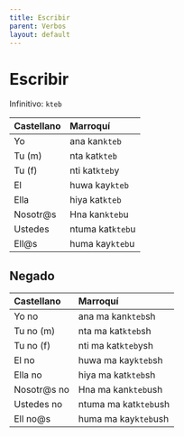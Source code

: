 ```yaml
---
title: Escribir
parent: Verbos
layout: default
---
```


# Escribir
Infinitivo: `kteb`

| Castellano | Marroquí         |
|:-----------|:-----------------|
| Yo         | ana kan`kteb`    |
| Tu (m)     | nta kat`kteb`    |
| Tu (f)     | nti kat`kteb`y   |
| El         | huwa kay`kteb`   |
| Ella       | hiya kat`kteb`   |
| Nosotr@s   | Hna kan`kteb`u   |
| Ustedes    | ntuma kat`kteb`u |
| Ell@s      | huma kay`kteb`u  |

## Negado

| Castellano  | Marroquí              |
|:------------|:----------------------|
| Yo no       | ana ma kan`kteb`sh    |
| Tu no (m)   | nta ma kat`kteb`sh    |
| Tu no (f)   | nti ma kat`kteb`ysh   |
| El no       | huwa ma kay`kteb`sh   |
| Ella no     | hiya ma kat`kteb`sh   |
| Nosotr@s no | Hna ma kan`kteb`ush   |
| Ustedes no  | ntuma ma kat`kteb`ush |
| Ell no@s    | huma ma kay`kteb`ush  |